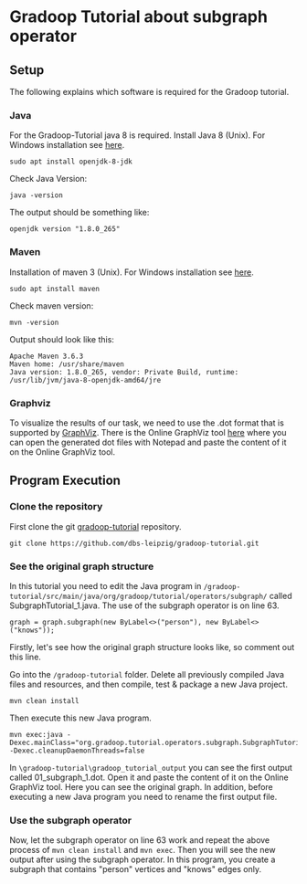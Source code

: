 # Gradoop Tutorial about subgraph operator


## Setup

The following explains which software is required for the Gradoop tutorial.

### Java

For the Gradoop-Tutorial java 8 is required. Install Java 8 (Unix). For Windows installation see [here](https://www.java.com/en/download/help/windows_manual_download.html).
 
```
sudo apt install openjdk-8-jdk
```

Check Java Version:

```
java -version
```

The output should be something like:

```
openjdk version "1.8.0_265"
```

### Maven

Installation of maven 3 (Unix). For Windows installation see [here](https://docs.wso2.com/display/IS323/Installing+Apache+Maven+on+Windows).

```
sudo apt install maven
```

Check maven version:

```
mvn -version 
```

Output should look like this:

```
Apache Maven 3.6.3
Maven home: /usr/share/maven
Java version: 1.8.0_265, vendor: Private Build, runtime: /usr/lib/jvm/java-8-openjdk-amd64/jre
```

### Graphviz

To visualize the results of our task, we need to use the .dot format that is supported by [GraphViz](https://graphviz.gitlab.io/download/).
There is the Online GraphViz tool [here](https://dreampuf.github.io/GraphvizOnline/#digraph%20%7B%0A%0Asubgraph%20cluster_g5f510d30ea80a38fa8609449%7B%0Alabel%3D%22Gradoop%20Tutorial%22%3B%0Av5f510d30ea80a38fa86094465f510d30ea80a38fa8609449%20%5Bshape%3DMrecord%2C%20label%3D%22Hello%22%5D%3B%0Av5f510d30ea80a38fa86094475f510d30ea80a38fa8609449%20%5Bshape%3DMrecord%2C%20label%3D%22World%22%5D%3B%0Av5f510d30ea80a38fa86094465f510d30ea80a38fa8609449-%3Ev5f510d30ea80a38fa86094475f510d30ea80a38fa8609449%20%5Blabel%3D%225f510d30ea80a38fa8609448%22%5D%3B%0A%7D%0A%0A%7D) where you can open the generated dot files with Notepad and paste the content of it on the Online GraphViz tool.

## Program Execution

### Clone the repository
First clone the git [gradoop-tutorial](https://github.com/dbs-leipzig/gradoop-tutorial) repository.

```
git clone https://github.com/dbs-leipzig/gradoop-tutorial.git
```

### See the original graph structure
In this tutorial you need to edit the Java program in `/gradoop-tutorial/src/main/java/org/gradoop/tutorial/operators/subgraph/` called SubgraphTutorial_1.java. The use of the subgraph operator is on line 63. 

```
graph = graph.subgraph(new ByLabel<>("person"), new ByLabel<>("knows"));
```

Firstly, let's see how the original graph structure looks like, so comment out this line. 

Go into the `/gradoop-tutorial` folder. Delete all previously compiled Java files and resources, and then compile, test & package a new Java project.

```
mvn clean install
```

Then execute this new Java program.

```
mvn exec:java -Dexec.mainClass="org.gradoop.tutorial.operators.subgraph.SubgraphTutorial_1" -Dexec.cleanupDaemonThreads=false
```

In `\gradoop-tutorial\gradoop_tutorial_output` you can see the first output called 01_subgraph_1.dot. Open it and paste the content of it on the Online GraphViz tool. Here you can see the original graph. In addition, before executing a new Java program you need to rename the first output file.

### Use the subgraph operator
Now, let the subgraph operator on line 63 work and repeat the above process of `mvn clean install` and `mvn exec`. Then you will see the new output after using the subgraph operator. In this program, you create a subgraph that contains "person" vertices and "knows" edges only.

